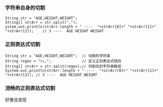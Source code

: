 
### 字符串自身的切割

    String str = "AGE,HEIGHT,WEIGHT";
    String[] strArr = str.split(",");
    ystem.out.println(strArr.length + " ----  "+strArr[0]+" "+strArr[1]+" "+strArr[2]);    // 3 ----  AGE HEIGHT WEIGHT
        
### 正则表达式切割

    String str = "AGE,HEIGHT,WEIGHT";  // 切割的字符串
    String regex = "\\,";              // 定义正则表达式规则
    String[] strArr = str.split(regex);// 切割后的字符串数组
    System.out.println(strArr.length + " ----  "+strArr[0]+" "+strArr[1]+" "+strArr[2]); // 3 ----  AGE HEIGHT WEIGHT


### 流畅的正则表达式切割

好像没发现
        

























